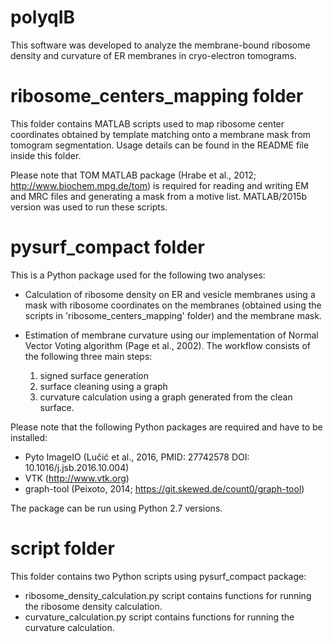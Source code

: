 # polyqIB
This software was developed to analyze the membrane-bound ribosome density and curvature of ER membranes in cryo-electron tomograms.

# ribosome_centers_mapping folder
This folder contains MATLAB scripts used to map ribosome center coordinates obtained by template matching onto a membrane mask from tomogram segmentation. Usage details can be found in the
README file inside this folder.

Please note that TOM MATLAB package (Hrabe et al., 2012; http://www.biochem.mpg.de/tom) is required for reading and writing EM and MRC files and generating a mask from a motive list.
MATLAB/2015b version was used to run these scripts.

# pysurf_compact folder
This is a Python package used for the following two analyses:

- Calculation of ribosome density on ER and vesicle membranes using a mask with ribosome coordinates on the membranes (obtained using the scripts in 'ribosome_centers_mapping' folder) and
the membrane mask.

- Estimation of membrane curvature using our implementation of Normal Vector Voting algorithm (Page et al., 2002). The workflow consists of the following three main steps:
    1. signed surface generation
    2. surface cleaning using a graph
    3. curvature calculation using a graph generated from the clean surface.

Please note that the following Python packages are required and have to be installed:
- Pyto ImageIO (Lučić et al., 2016, PMID: 27742578 DOI: 10.1016/j.jsb.2016.10.004)
- VTK (http://www.vtk.org)
- graph-tool (Peixoto, 2014; https://git.skewed.de/count0/graph-tool)

The package can be run using Python 2.7 versions.

# script folder
This folder contains two Python scripts using pysurf_compact package:
- ribosome_density_calculation.py script contains functions for running the ribosome density calculation.
- curvature_calculation.py script contains functions for running the curvature calculation.
